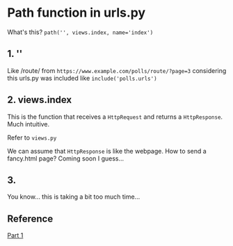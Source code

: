 # Path function in urls.py
What's this?
`path('', views.index, name='index')`

## 1. ''
Like /route/ from
`https://www.example.com/polls/route/?page=3`
considering this urls.py was included like `include('polls.urls')`

## 2. views.index
This is the function that receives a `HttpRequest` and returns a `HttpResponse`. Much intuitive.

Refer to `views.py`

We can assume that `HttpResponse` is like the webpage. How to send a fancy.html page? Coming soon I guess...

## 3. 
You know... this is taking a bit too much time...

## Reference
[Part 1](https://docs.djangoproject.com/en/2.0/intro/tutorial01/)

